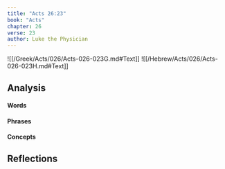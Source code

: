 ```yaml
---
title: "Acts 26:23"
book: "Acts"
chapter: 26
verse: 23
author: Luke the Physician
---
```

![[/Greek/Acts/026/Acts-026-023G.md#Text]]
![[/Hebrew/Acts/026/Acts-026-023H.md#Text]]

## Analysis

#### Words

#### Phrases

#### Concepts

## Reflections
